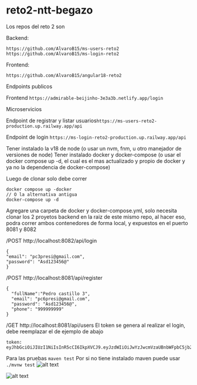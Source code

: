 # reto2-ntt-begazo

Los repos del reto 2 son

Backend:

```https://github.com/AlvaroB15/ms-users-reto2```
```https://github.com/AlvaroB15/ms-login-reto2```

Frontend:

```https://github.com/AlvaroB15/angular18-reto2```

Endpoints publicos 

Frontend
```https://admirable-beijinho-3e3a3b.netlify.app/login```

Microservicios

Endpoint de registrar y listar usuarios```https://ms-users-reto2-production.up.railway.app/api```

Endpoint de login
```https://ms-login-reto2-production.up.railway.app/api```

Tener instalado la v18 de node (o usar un nvm, fnm, u otro manejador de versiones de node)
Tener instalado docker y docker-compose (o usar el docker compose up -d, el cual es el mas actualizado y propio de docker y ya no la dependencia de docker-compose)

Luego de clonar solo debe correr

```shell
docker compose up -docker
// O la alternativa antigua
docker-compose up -d
```

Agregare una carpeta de docker y docker-compose.yml, solo necesita clonar los 2 proyetos backend en la raiz de este mismo repo, al hacer eso, podra correr ambos contenedores de forma local, y expuestos en el puerto 8081 y 8082


/POST
http://localhost:8082/api/login
```
{
"email": "pc3presi@gmail.com",
"password": "Asd123456@"
}
```


/POST
http://localhost:8081/api/register
```
{
  "fullName":"Pedro castillo 3",
  "email": "pc6presi@gmail.com",
  "password": "Asd123456@",
  "phone": "999999999"
}
```


/GET http://localhost:8081/api/users
El token se genera al realizar el login, debe reemplazar el de ejemplo de abajo
```
token: eyJhbGciOiJIUzI1NiIsInR5cCI6IkpXVCJ9.eyJzdWIiOiJwYzJwcmVzaUBnbWFpbC5jb20iLCJpYXQiOjE3MzU5NTU5NDcsImV4cCI6MTczNTk1NjAzNH0.hXvIpuEVCur2fw3PxhOOBhUsTgAFMfpOhGUdrI6o03s
```


Para las pruebas 
```maven test```
Por si no tiene instalado maven puede usar
```./mvnw test```
![alt text](https://github.com/AlvaroB15/reto2-ntt-begazo/blob/main/test-auth.png?raw=true)

![alt text](https://github.com/AlvaroB15/reto2-ntt-begazo/blob/main/test-user.png?raw=true)


